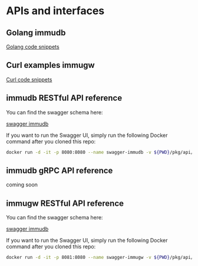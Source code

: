 # APIs and interfaces

## Golang immudb
[Golang code snippets](immudb/golang.md)

## Curl examples immugw
[Curl code snippets](immugw/index.md)


## immudb RESTful API reference

You can find the swagger schema here:

[swagger immudb](https://github.com/codenotary/immudb/blob/master/pkg/api/schema/schema.swagger.json)

If you want to run the Swagger UI, simply run the following Docker command after you cloned this repo:

```bash
docker run -d -it -p 8080:8080 --name swagger-immudb -v ${PWD}/pkg/api/schema/schema.swagger.json:/openapi.json -e SWAGGER_JSON=/openapi.json  swaggerapi/swagger-ui
```

## immudb gRPC API reference

coming soon

## immugw RESTful API reference

You can find the swagger schema here:

[swagger immudb](https://github.com/codenotary/immudb/blob/master/pkg/api/schema/gw.schema.swagger.json)

If you want to run the Swagger UI, simply run the following Docker command after you cloned this repo:

```bash
docker run -d -it -p 8081:8080 --name swagger-immugw -v ${PWD}/pkg/api/schema/gw.schema.swagger.json:/openapi.json -e SWAGGER_JSON=/openapi.json  swaggerapi/swagger-ui
```


